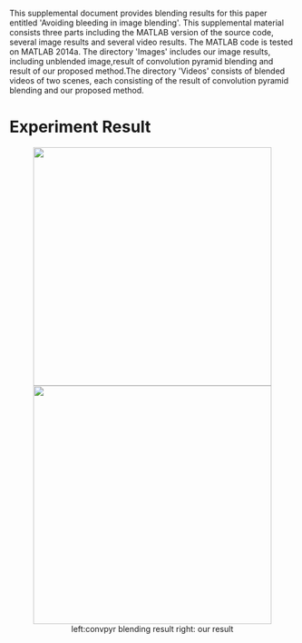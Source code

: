 This supplemental document provides blending results for this paper entitled 'Avoiding bleeding in image
blending'. This supplemental material consists three parts including the MATLAB version of the source code,
several image results and several video results. The MATLAB code  is tested on MATLAB 2014a. The directory 
'Images' includes our image results, including unblended image,result of convolution pyramid blending and
result of our proposed method.The directory 'Videos' consists  of blended videos of two scenes, each consisting of 
the result of  convolution pyramid blending and our proposed method.
# Experiment Result
<p align="center">
  <img src="https://github.com/hitminxuanwang/DeBleeding/blob/master/Images/flower/blended_convpyr.png" width="420">
  <img src="https://github.com/hitminxuanwang/DeBleeding/blob/master/Images/flower/blended_ours.png" width="420"><br>
  <a>left:convpyr blending result right: our result</a>
</p> 

